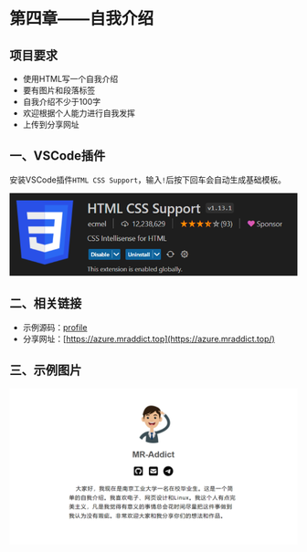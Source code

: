 # 第四章——自我介绍

## 项目要求

- 使用HTML写一个自我介绍
- 要有图片和段落标签
- 自我介绍不少于100字
- 欢迎根据个人能力进行自我发挥
- 上传到分享网址

## 一、VSCode插件

安装VSCode插件`HTML CSS Support`，输入`!`后按下回车会自动生成基础模板。

![Extenstion](Images/4-1.png)

## 二、相关链接

- 示例源码：[profile](profile.zip)
- 分享网址：[https://azure.mraddict.top](https://azure.mraddict.top/)

## 三、示例图片

![Preview](Images/4-2.png)
